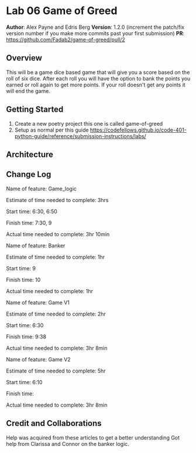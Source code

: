 # Lab 06 Game of Greed 

**Author**: Alex Payne and Edris Berg
**Version**: 1.2.0 (increment the patch/fix version number if you make more commits past your first submission)
**PR**: https://github.com/Fadab2/game-of-greed/pull/2

## Overview
This will be a game dice based game that will give you a score based on the roll of six dice. After each roll you will have the option to bank the points you earned or roll again to get more points. If your roll doesn't get any points it will end the game. 

## Getting Started
1. Create a new poetry project this one is called game-of-greed
2. Setup as normal per this guide https://codefellows.github.io/code-401-python-guide/reference/submission-instructions/labs/

## Architecture

## Change Log
Name of feature: Game_logic 

Estimate of time needed to complete: 3hrs

Start time: 6:30, 6:50

Finish time: 7:30, 9

Actual time needed to complete: 3hr 10min

Name of feature: Banker

Estimate of time needed to complete: 1hr

Start time: 9

Finish time: 10

Actual time needed to complete: 1hr

Name of feature: Game V1

Estimate of time needed to complete: 2hr

Start time: 6:30

Finish time: 9:38

Actual time needed to complete: 3hr 8min

Name of feature: Game V2

Estimate of time needed to complete: 5hr

Start time: 6:10

Finish time: 

Actual time needed to complete: 3hr 8min




## Credit and Collaborations
Help was acquired from these articles to get a better understanding
Got help from Clarissa and Connor on the banker logic. 
